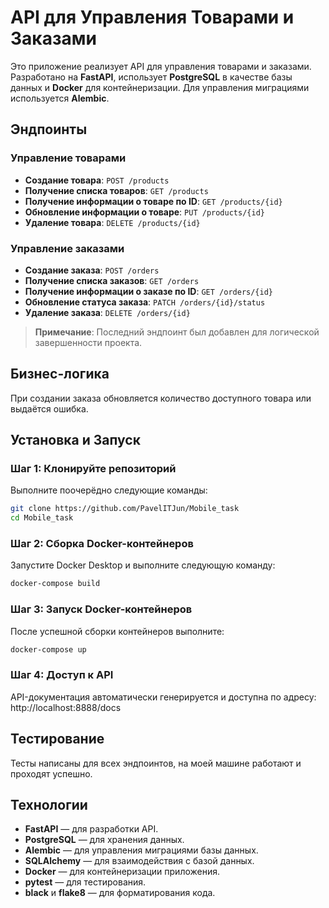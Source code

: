 # API для Управления Товарами и Заказами

Это приложение реализует API для управления товарами и заказами. Разработано на **FastAPI**, использует **PostgreSQL** в качестве базы данных и **Docker** для контейнеризации. Для управления миграциями используется **Alembic**.

## Эндпоинты

### Управление товарами
- **Создание товара**: `POST /products`
- **Получение списка товаров**: `GET /products`
- **Получение информации о товаре по ID**: `GET /products/{id}`
- **Обновление информации о товаре**: `PUT /products/{id}`
- **Удаление товара**: `DELETE /products/{id}`

### Управление заказами
- **Создание заказа**: `POST /orders`
- **Получение списка заказов**: `GET /orders`
- **Получение информации о заказе по ID**: `GET /orders/{id}`
- **Обновление статуса заказа**: `PATCH /orders/{id}/status`
- **Удаление заказа**: `DELETE /orders/{id}`

> **Примечание**: Последний эндпоинт был добавлен для логической завершенности проекта.

## Бизнес-логика
При создании заказа обновляется количество доступного товара или выдаётся ошибка.

## Установка и Запуск

### Шаг 1: Клонируйте репозиторий
Выполните поочерёдно следующие команды:
```bash
git clone https://github.com/PavelITJun/Mobile_task
cd Mobile_task
```

### Шаг 2: Сборка Docker-контейнеров
Запустите Docker Desktop и выполните следующую команду:
```bash
docker-compose build
```

### Шаг 3: Запуск Docker-контейнеров
После успешной сборки контейнеров выполните:
```bash
docker-compose up
```

### Шаг 4: Доступ к API
API-документация автоматически генерируется и доступна по адресу:
http://localhost:8888/docs

## Тестирование
Тесты написаны для всех эндпоинтов, на моей машине работают и проходят успешно.

## Технологии
- **FastAPI** — для разработки API.
- **PostgreSQL** — для хранения данных.
- **Alembic** — для управления миграциями базы данных.
- **SQLAlchemy** — для взаимодействия с базой данных.
- **Docker** — для контейнеризации приложения.
- **pytest** — для тестирования.
- **black** и **flake8** — для форматирования кода.
